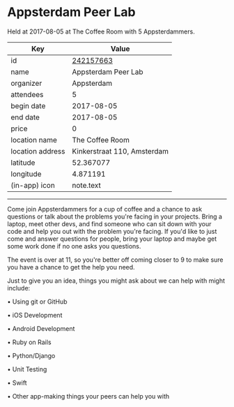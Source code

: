 # Appsterdam Peer Lab
Held at 2017-08-05 at The Coffee Room with 5 Appsterdammers.
        
|Key|Value
|---|---|
|id|[242157663](https://www.meetup.com/appsterdam/events/242157663/)|
|name|Appsterdam Peer Lab|
|organizer|Appsterdam|
|attendees|5|
|begin date|2017-08-05|
|end date|2017-08-05|
|price|0|
|location name|The Coffee Room|
|location address|Kinkerstraat 110, Amsterdam|
|latitude|52.367077|
|longitude|4.871191|
|(in-app) icon|note.text|

---

Come join Appsterdammers for a cup of coffee and a chance to ask questions or talk about the problems you're facing in your projects. Bring a laptop, meet other devs, and find someone who can sit down with your code and help you out with the problem you're facing. If you'd like to just come and answer questions for people, bring your laptop and maybe get some work done if no one asks you questions.

The event is over at 11, so you're better off coming closer to 9 to make sure you have a chance to get the help you need.

Just to give you an idea, things you might ask about we can help with might include:

• Using git or GitHub

• iOS Development

• Android Development

• Ruby on Rails

• Python/Django

• Unit Testing

• Swift

• Other app-making things your peers can help you with


